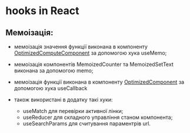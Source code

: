 # hooks in React

## Мемоізація:

- мемоізація значення функції виконана в компоненту [OptimizedComputeComponent](https://github.com/vitejs) за допомогою хука useMemo;
- мемоізація компонентів MemoizedCounter та MemoizedSetText виконана за допомогою memo;
- мемоізація функції виконана в компоненту [OptimizedComponent](https://github.com/) за допомогою хука useCallback

- також використані в додатку такі хуки:
  - useMatch для перевірки активної лінки;
  - useReducer для складного управління станом компонента;
  - useSearchParams для считування параментрів url.